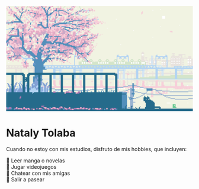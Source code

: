 ![gif-rosa](./assets/1711593.gif)

# Nataly Tolaba 



Cuando no estoy con mis estudios, disfruto de mis hobbies, que incluyen:

🌸 Leer manga o novelas  
🌸 Jugar videojuegos  
🌸 Chatear con mis amigas  
🌸 Salir a pasear  
